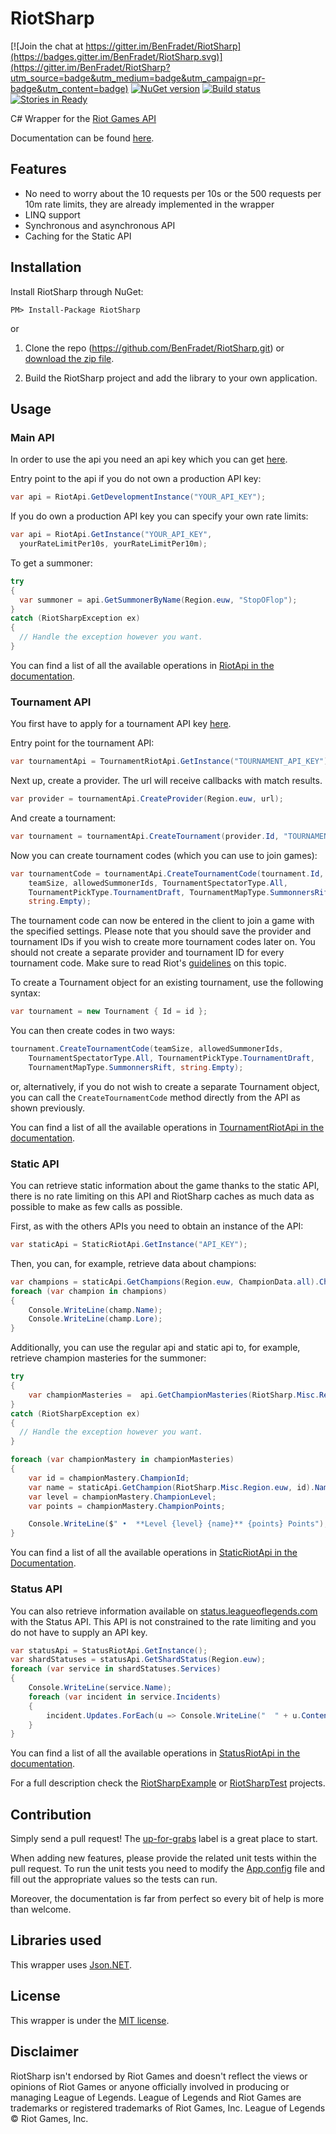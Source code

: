 # RiotSharp

[![Join the chat at https://gitter.im/BenFradet/RiotSharp](https://badges.gitter.im/BenFradet/RiotSharp.svg)](https://gitter.im/BenFradet/RiotSharp?utm_source=badge&utm_medium=badge&utm_campaign=pr-badge&utm_content=badge)
[![NuGet version](https://badge.fury.io/nu/RiotSharp.svg)](https://badge.fury.io/nu/RiotSharp) [![Build status](https://ci.appveyor.com/api/projects/status/2gbc0e50jeei2nuw/branch/develop?svg=true)](https://ci.appveyor.com/project/BenFradet/riotsharp/branch/develop) [![Stories in Ready](https://badge.waffle.io/benfradet/riotsharp.png?label=Ready)](https://waffle.io/benfradet/riotsharp)

C# Wrapper for the [Riot Games API](https://developer.riotgames.com/)

Documentation can be found [here](http://benfradet.github.io/RiotSharp/api/index.html).

## Features

- No need to worry about the 10 requests per 10s or the 500 requests per 10m rate limits, they are already implemented in the wrapper
- LINQ support
- Synchronous and asynchronous API
- Caching for the Static API

## Installation

Install RiotSharp through NuGet:
```
PM> Install-Package RiotSharp
```

or

1. Clone the repo (https://github.com/BenFradet/RiotSharp.git) or [download the zip file](https://github.com/BenFradet/RiotSharp/archive/master.zip).

2. Build the RiotSharp project and add the library to your own application.

## Usage

### Main API
In order to use the api you need an api key which you can get [here](https://developer.riotgames.com/).

Entry point to the api if you do not own a production API key:
```c#
var api = RiotApi.GetDevelopmentInstance("YOUR_API_KEY");
```

If you do own a production API key you can specify your own rate limits:
```c#
var api = RiotApi.GetInstance("YOUR_API_KEY",
  yourRateLimitPer10s, yourRateLimitPer10m);
```

To get a summoner:
```c#
try
{
  var summoner = api.GetSummonerByName(Region.euw, "StopOFlop");
}
catch (RiotSharpException ex)
{
  // Handle the exception however you want.
}
```

You can find a list of all the available operations in [RiotApi in the documentation](http://benfradet.github.io/RiotSharp/api/RiotSharp.RiotApi.html).

### Tournament API

You first have to apply for a tournament API key [here](https://developer.riotgames.com/).

Entry point for the tournament API:
```c#
var tournamentApi = TournamentRiotApi.GetInstance("TOURNAMENT_API_KEY");
```

Next up, create a provider.
The url will receive callbacks with match results.
```c#
var provider = tournamentApi.CreateProvider(Region.euw, url);
```

And create a tournament:
```c#
var tournament = tournamentApi.CreateTournament(provider.Id, "TOURNAMENT_NAME");
```

Now you can create tournament codes (which you can use to join games):
```c#
var tournamentCode = tournamentApi.CreateTournamentCode(tournament.Id,
    teamSize, allowedSummonerIds, TournamentSpectatorType.All,
    TournamentPickType.TournamentDraft, TournamentMapType.SummonnersRift,
    string.Empty);
```

The tournament code can now be entered in the client to join a game with the specified settings.
Please note that you should save the provider and tournament IDs if you wish to create more tournament codes later on. You should not create a separate provider and tournament ID for every tournament code. Make sure to read Riot's [guidelines](https://developer.riotgames.com/docs/tournaments-api) on this topic.

To create a Tournament object for an existing tournament, use the following syntax:
```c#
var tournament = new Tournament { Id = id };
```

You can then create codes in two ways:
```c#
tournament.CreateTournamentCode(teamSize, allowedSummonerIds,
    TournamentSpectatorType.All, TournamentPickType.TournamentDraft,
    TournamentMapType.SummonnersRift, string.Empty);
```

or, alternatively, if you do not wish to create a separate Tournament object, you can call the `CreateTournamentCode` method directly from the API as shown previously.

You can find a list of all the available operations in [TournamentRiotApi in the documentation](http://benfradet.github.io/RiotSharp/api/RiotSharp.TournamentRiotApi.html).

### Static API

You can retrieve static information about the game thanks to the static API, there is no rate limiting on this API and RiotSharp
caches as much data as possible to make as few calls as possible.

First, as with the others APIs you need to obtain an instance of the API:
```c#
var staticApi = StaticRiotApi.GetInstance("API_KEY");
```

Then, you can, for example, retrieve data about champions:
```c#
var champions = staticApi.GetChampions(Region.euw, ChampionData.all).Champions.Values;
foreach (var champion in champions)
{
    Console.WriteLine(champ.Name);
    Console.WriteLine(champ.Lore);
}
```

Additionally, you can use the regular api and static api to, for example, retrieve champion masteries for the summoner:
```c#
try
{
    var championMasteries =  api.GetChampionMasteries(RiotSharp.Misc.Region.na, summoner.Id);
}
catch (RiotSharpException ex)
{
  // Handle the exception however you want.
}

foreach (var championMastery in championMasteries)
{
    var id = championMastery.ChampionId;
    var name = staticApi.GetChampion(RiotSharp.Misc.Region.euw, id).Name;
    var level = championMastery.ChampionLevel;
    var points = championMastery.ChampionPoints;

    Console.WriteLine($" •  **Level {level} {name}** {points} Points");
}
```

You can find a list of all the available operations in [StaticRiotApi in the Documentation](http://benfradet.github.io/RiotSharp/api/RiotSharp.StaticRiotApi.html).

### Status API

You can also retrieve information available on [status.leagueoflegends.com](http://status.leagueoflegends.com/#euw) with the Status API. This API is not constrained to the rate limiting and you do not have to supply an API key.

```c#
var statusApi = StatusRiotApi.GetInstance();
var shardStatuses = statusApi.GetShardStatus(Region.euw);
foreach (var service in shardStatuses.Services)
{
    Console.WriteLine(service.Name);
    foreach (var incident in service.Incidents)
    {
        incident.Updates.ForEach(u => Console.WriteLine("  " + u.Content));
    }
}
```

You can find a list of all the available operations in [StatusRiotApi in the documentation](http://benfradet.github.io/RiotSharp/api/RiotSharp.StatusRiotApi.html).


For a full description check the [RiotSharpExample](RiotSharpExample) or [RiotSharpTest](RiotSharpTest) projects.

## Contribution

Simply send a pull request! The [up-for-grabs](https://github.com/BenFradet/RiotSharp/labels/up-for-grabs) label is a great place to start.

When adding new features, please provide the related unit tests within the pull request.
To run the unit tests you need to modify the [App.config](RiotSharpTest/App.config) file and fill out the appropriate values so the tests can run.

Moreover, the documentation is far from perfect so every bit of help is more than welcome.

## Libraries used

This wrapper uses [Json.NET](http://james.newtonking.com/json).

## License

This wrapper is under the [MIT license](LICENSE.md).

## Disclaimer

RiotSharp isn't endorsed by Riot Games and doesn't reflect the views or opinions of Riot Games or anyone officially involved in producing or managing League of Legends. League of Legends and Riot Games are trademarks or registered trademarks of Riot Games, Inc. League of Legends © Riot Games, Inc.
